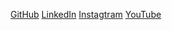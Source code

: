 [GitHub](https://github.com/MarceloJSCesar) 
[LinkedIn](https://www.linkedin.com/in/marcelo-césar-8355161b6/)
[Instagtram](https://www.instagram.com/d__jordan_/)
[YouTube](https://www.youtube.com/channel/UC1Zy4P76ajkKBu5PNzr2Frw)
